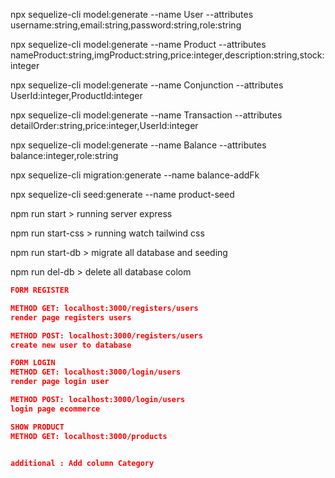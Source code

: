 npx sequelize-cli model:generate --name User --attributes username:string,email:string,password:string,role:string

npx sequelize-cli model:generate --name Product --attributes nameProduct:string,imgProduct:string,price:integer,description:string,stock:integer

npx sequelize-cli model:generate --name Conjunction --attributes UserId:integer,ProductId:integer

npx sequelize-cli model:generate --name Transaction --attributes detailOrder:string,price:integer,UserId:integer

npx sequelize-cli model:generate --name Balance --attributes balance:integer,role:string

npx sequelize-cli migration:generate --name balance-addFk

npx sequelize-cli seed:generate --name product-seed


npm run start > running server express

npm run start-css > running watch tailwind css

npm run start-db > migrate all database and seeding

npm run del-db > delete all database colom

```json
FORM REGISTER

METHOD GET: localhost:3000/registers/users
render page registers users

METHOD POST: localhost:3000/registers/users
create new user to database
```

```json 
FORM LOGIN
METHOD GET: localhost:3000/login/users
render page login user

METHOD POST: localhost:3000/login/users
login page ecommerce
```

```json 
SHOW PRODUCT
METHOD GET: localhost:3000/products

```
```json

additional : Add column Category

```
